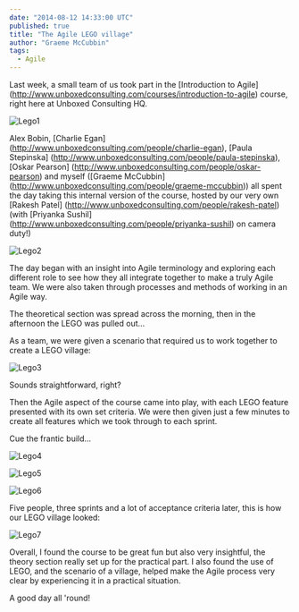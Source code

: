 ```yaml
---
date: "2014-08-12 14:33:00 UTC"
published: true
title: "The Agile LEGO village"
author: "Graeme McCubbin"
tags:
  - Agile
---
```


Last week, a small team of us took part in the [Introduction to Agile] (http://www.unboxedconsulting.com/courses/introduction-to-agile) course, right here at Unboxed Consulting HQ.

![Lego1](http://i1291.photobucket.com/albums/b548/grammccram/DSC_0015_zps8af64e29.jpg)

Alex Bobin, [Charlie Egan] (http://www.unboxedconsulting.com/people/charlie-egan), [Paula Stepinska] (http://www.unboxedconsulting.com/people/paula-stepinska), [Oskar Pearson] (http://www.unboxedconsulting.com/people/oskar-pearson) and myself ([Graeme McCubbin] (http://www.unboxedconsulting.com/people/graeme-mccubbin)) all spent the day taking this internal version of the course, hosted by our very own [Rakesh Patel] (http://www.unboxedconsulting.com/people/rakesh-patel) (with [Priyanka Sushil] (http://www.unboxedconsulting.com/people/priyanka-sushil) on camera duty!)

![Lego2](http://i1291.photobucket.com/albums/b548/grammccram/DSC_0158_zpse95cc3fa.jpg)

The day began with an insight into Agile terminology and exploring each different role to see how they all integrate together to make a truly Agile team. We were also taken through processes and methods of working in an Agile way.

The theoretical section was spread across the morning, then in the afternoon the LEGO was pulled out…

As a team, we were given a scenario that required us to work together to create a LEGO village:

![Lego3](http://i1291.photobucket.com/albums/b548/grammccram/DSC_0058_zps037f6904.jpg)

Sounds straightforward, right?

Then the Agile aspect of the course came into play, with each LEGO feature presented with its own set criteria. We were then given just a few minutes to create all features which we took through to each sprint.

Cue the frantic build…

![Lego4](http://i1291.photobucket.com/albums/b548/grammccram/f022a733-a0a6-4c28-8633-06edad42095b_zps7bf43fdd.jpg)

![Lego5](http://i1291.photobucket.com/albums/b548/grammccram/DSC_0115_zps1347d62a.jpg)

![Lego6](http://i1291.photobucket.com/albums/b548/grammccram/DSC_0114_zps600f298a.jpg)

Five people, three sprints and a lot of acceptance criteria later, this is how our LEGO village looked:

![Lego7](http://i57.tinypic.com/2i117gz.jpg)

Overall, I found the course to be great fun but also very insightful, the theory section really set up for the practical part. I also found the use of LEGO, and the scenario of a village, helped make the Agile process very clear by experiencing it in a practical situation.

A good day all 'round!
